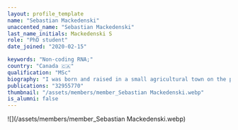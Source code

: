 ```yaml
---
layout: profile_template
name: "Sebastian Mackedenski"
unaccented_name: "Sebastian Mackedenski"
last_name_initials: Mackedenski S
role: "PhD student"
date_joined: "2020-02-15"

keywords: "Non-coding RNA;"
country: "Canada 🇨🇦"
qualification: "MSc"
biography: "I was born and raised in a small agricultural town on the prairies of western Canada. I picked up a BSc and MSc in Biochemistry and Molecular Biology and spent a few years as a research associate studying KRAS-driven cancers of colorectal origin at the University of Northern British Columbia. Later, notwithstanding a couple great years in Vancouver at one of Canada’s largest biotechnology companies, I decided to pursue my PhD at ERIBA to help further our understanding of cellular senescence in age-associated degenerative disease. In partnership with the Dutch Society for Research on Ageing, and the Vitality Oriented Innovations for the Life course of Aging Society (DuSRA-VOILA), my work focuses on cellular senescence in tissues that make up our musculoskeletal system."
publications: "32955770"
thumbnail: "/assets/members/member_Sebastian Mackedenski.webp"
is_alumni: false
---
```


 ![](/assets/members/member_Sebastian Mackedenski.webp)

 